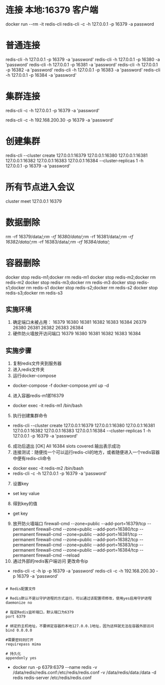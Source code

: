 # 连接 本地:16379 客户端
docker run --rm -it redis-cli redis-cli -c -h 127.0.0.1 -p 16379 -a password

# 普通连接
redis-cli  -h 127.0.0.1 -p 16379 -a 'password'
redis-cli  -h 127.0.0.1 -p 16380 -a 'password'
redis-cli  -h 127.0.0.1 -p 16381 -a 'password'
redis-cli  -h 127.0.0.1 -p 16382 -a 'password'
redis-cli  -h 127.0.0.1 -p 16383 -a 'password'
redis-cli  -h 127.0.0.1 -p 16384 -a 'password'


# 集群连接
redis-cli -c -h 127.0.0.1 -p 16379 -a 'password'

redis-cli -c -h 192.168.200.30 -p 16379 -a 'password'

# 创建集群
redis-cli --cluster create 127.0.0.1:16379  127.0.0.1:16380  127.0.0.1:16381  127.0.0.1:16382  127.0.0.1:16383  127.0.0.1:16384  --cluster-replicas 1 -h 127.0.0.1 -p 16379 -a 'password'

# 所有节点进入会议
cluster meet 127.0.0.1 16379

# 数据删除
rm -rf 16379/data/*;rm -rf 16380/data/*;rm -rf 16381/data/*;rm -rf 16382/data/*;rm -rf 16383/data/*;rm -rf 16384/data/*;

# 容器删除
docker stop redis-m1;docker rm redis-m1
docker stop redis-m2;docker rm redis-m2
docker stop redis-m3;docker rm redis-m3
docker stop redis-s1;docker rm redis-s1
docker stop redis-s2;docker rm redis-s2
docker stop redis-s3;docker rm redis-s3


## 实施环境
1. 确定端口未被占用：
16379
16380
16381
16382
16383
16384
26379
26380
26381
26382
26383
26384
2. 硬件防火墙放开访问端口
16379
16380
16381
16382
16383
16384


## 实施步骤
1. 复制redis文件夹到服务器
2. 进入redis文件夹
3. 运行docker-compose
* docker-compose -f docker-compose.yml up -d
4. 进入容器redis-m1即16379
* docker exec -it redis-m1 /bin/bash
5. 执行创建集群命令
* redis-cli --cluster create 127.0.0.1:16379  127.0.0.1:16380  127.0.0.1:16381  127.0.0.1:16382  127.0.0.1:16383  127.0.0.1:16384  --cluster-replicas 1 -h 127.0.0.1 -p 16379 -a 'password'
6. 成功后退出 [OK] All 16384 slots covered.输出表示成功
6. 连接测试：随便找一个可以运行redis-cli的地方，或者随便进入一个redis容器中便有redis-cli命令
* docker exec -it redis-m2 /bin/bash
* redis-cli -c -h 127.0.0.1 -p 16379 -a 'password'
7. 设置key
* set key value
8. 得到key的值
* get key
9. 放开防火墙端口
firewall-cmd --zone=public --add-port=16379/tcp --permanent
firewall-cmd --zone=public --add-port=16380/tcp --permanent
firewall-cmd --zone=public --add-port=16381/tcp --permanent
firewall-cmd --zone=public --add-port=16382/tcp --permanent
firewall-cmd --zone=public --add-port=16383/tcp --permanent
firewall-cmd --zone=public --add-port=16384/tcp --permanent
firewall-cmd --reload
10. 通过外部的redis客户端访问 更改命令ip
* redis-cli -c -h ip -p 16379 -a 'password'
redis-cli -c -h 192.168.200.30 -p 16379 -a 'password'



### 

```
# Redis配置文件

# Redis默认不是以守护进程的方式运行，可以通过该配置项修改，使用yes启用守护进程
daemonize no

# 指定Redis监听端口，默认端口为6379
port 6379

# 绑定的主机地址，不要绑定容器的本地127.0.0.1地址，因为这样就无法在容器外部访问
bind 0.0.0.0

#需要密码则打开
requirepass mima

# 持久化
appendonly yes
```

* docker run -p 6379:6379 --name redis -v /data/redis/redis.conf:/etc/redis/redis.conf -v /data/redis/data:/data -d redis redis-server /etc/redis/redis.conf